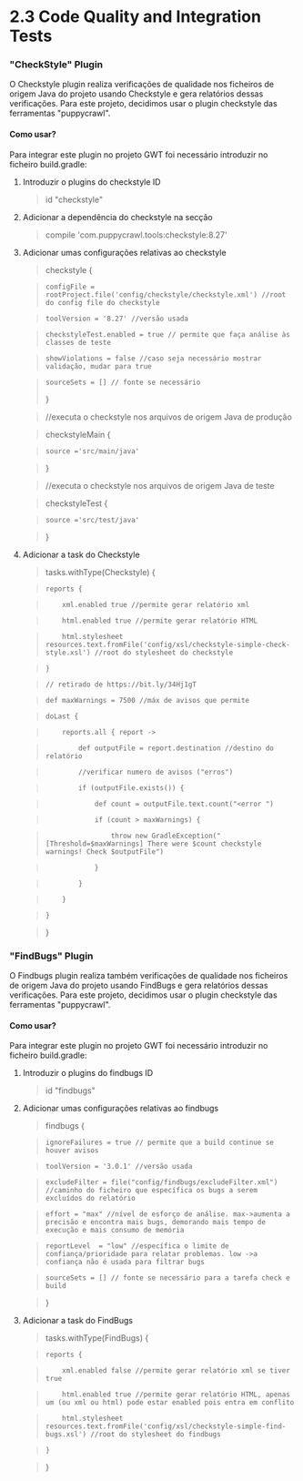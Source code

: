 # 2.3 Code Quality and Integration Tests

### "CheckStyle" Plugin

O Checkstyle plugin realiza verificações de qualidade nos ficheiros de origem Java do projeto usando Checkstyle e gera relatórios dessas verificações.
Para este projeto, decidimos usar o plugin checkstyle das ferramentas "puppycrawl".
#### Como usar?
Para integrar este plugin no projeto GWT foi necessário introduzir no ficheiro build.gradle:


1. Introduzir o plugins do checkstyle ID 


   > id "checkstyle"
    
2. Adicionar a dependência do checkstyle na secção


   > compile 'com.puppycrawl.tools:checkstyle:8.27'
    
3. Adicionar umas configurações relativas ao checkstyle
     
   > checkstyle {
    
   >     configFile = rootProject.file('config/checkstyle/checkstyle.xml') //root do config file do checkstyle
        
   >     toolVersion = '8.27' //versão usada
        
   >     checkstyleTest.enabled = true // permite que faça análise às classes de teste
        
   >     showViolations = false //caso seja necessário mostrar validação, mudar para true
        
   >     sourceSets = [] // fonte se necessário
   > }
   
   > //executa o checkstyle nos arquivos de origem Java de produção
   
   > checkstyleMain {
   
   >     source ='src/main/java'
   
   > }
   
   > //executa o checkstyle nos arquivos de origem Java de teste
   
   > checkstyleTest {
   
   >     source ='src/test/java'
   
   > }


4. Adicionar a task do Checkstyle
   
   > tasks.withType(Checkstyle) {
    
   >     reports {
        
   >         xml.enabled true //permite gerar relatório xml
            
   >         html.enabled true //permite gerar relatório HTML
            
   >         html.stylesheet resources.text.fromFile('config/xsl/checkstyle-simple-check-style.xsl') //root do stylesheet do checkstyle
            
   >     }
        
   >     // retirado de https://bit.ly/34Hj1gT
        
   >     def maxWarnings = 7500 //máx de avisos que permite
        
   >     doLast {
        
   >         reports.all { report ->
            
   >             def outputFile = report.destination //destino do relatório
                
   >             //verificar numero de avisos ("erros")
                
   >             if (outputFile.exists()) {
                
   >                 def count = outputFile.text.count("<error ")
                    
   >                 if (count > maxWarnings) {
                    
   >                     throw new GradleException("[Threshold=$maxWarnings] There were $count checkstyle warnings! Check $outputFile")
                        
   >                 }
                    
   >             }
                
   >         }
            
   >     }
        
   > }
    

    
### "FindBugs" Plugin

O Findbugs plugin realiza também verificações de qualidade nos ficheiros de origem Java do projeto usando FindBugs e gera relatórios dessas verificações.
Para este projeto, decidimos usar o plugin checkstyle das ferramentas "puppycrawl".
#### Como usar?
Para integrar este plugin no projeto GWT foi necessário introduzir no ficheiro build.gradle:


1. Introduzir o plugins do findbugs ID 


   > id "findbugs"
    
2. Adicionar umas configurações relativas ao findbugs

   > findbugs {
    
   >     ignoreFailures = true // permite que a build continue se houver avisos
        
   >     toolVersion = '3.0.1' //versão usada
        
   >     excludeFilter = file("config/findbugs/excludeFilter.xml") //caminho do ficheiro que específica os bugs a serem excluídos do relatório
    
   >     effort = "max" //nível de esforço de análise. max->aumenta a precisão e encontra mais bugs, demorando mais tempo de execução e mais consumo de memória
        
   >     reportLevel  = "low" //específica o limite de confiança/prioridade para relatar problemas. low ->a confiança não é usada para filtrar bugs
        
   >     sourceSets = [] // fonte se necessário para a tarefa check e build
   
   > }


4. Adicionar a task do FindBugs

   > tasks.withType(FindBugs) {
    
   >     reports {
        
   >         xml.enabled false //permite gerar relatório xml se tiver true
            
   >         html.enabled true //permite gerar relatório HTML, apenas um (ou xml ou html) pode estar enabled pois entra em conflito
            
   >         html.stylesheet resources.text.fromFile('config/xsl/checkstyle-simple-find-bugs.xsl') //root do stylesheet do findbugs
            
   >     }
        
   > }
    
    



